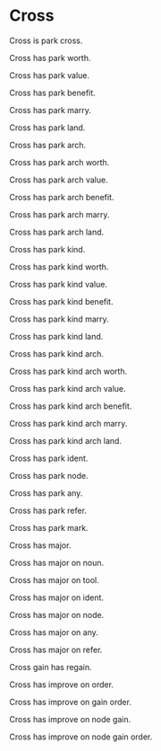 # Cross

Cross is park cross.

Cross has park worth.

Cross has park value.

Cross has park benefit.

Cross has park marry.

Cross has park land.

Cross has park arch.

Cross has park arch worth.

Cross has park arch value.

Cross has park arch benefit.

Cross has park arch marry.

Cross has park arch land.

Cross has park kind.

Cross has park kind worth.

Cross has park kind value.

Cross has park kind benefit.

Cross has park kind marry.

Cross has park kind land.

Cross has park kind arch.

Cross has park kind arch worth.

Cross has park kind arch value.

Cross has park kind arch benefit.

Cross has park kind arch marry.

Cross has park kind arch land.

Cross has park ident.

Cross has park node.

Cross has park any.

Cross has park refer.

Cross has park mark.

Cross has major.

Cross has major on noun.

Cross has major on tool.

Cross has major on ident.

Cross has major on node.

Cross has major on any.

Cross has major on refer.

Cross gain has regain.

Cross has improve on order.

Cross has improve on gain order.

Cross has improve on node gain.

Cross has improve on node gain order.